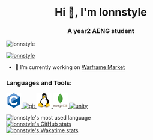 <h1 align="center">Hi 👋, I'm lonnstyle</h1>
<h3 align="center">A year2 AENG student</h3>

<p align="left"> <img src="https://komarev.com/ghpvc/?username=lonnstyle&label=Profile%20views&color=0e75b6&style=flat" alt="lonnstyle" /> </p>

<p align="left"> <a href="https://github.com/ryo-ma/github-profile-trophy"><img src="https://github-profile-trophy.vercel.app/?username=lonnstyle" alt="lonnstyle" /></a> </p>

- 🔭 I’m currently working on [Warframe Market](https://github.com/42bytes-team)

<h3 align="left">Languages and Tools:</h3>
<p align="left"> <a href="https://www.cprogramming.com/" target="_blank" rel="noreferrer"> <img src="https://raw.githubusercontent.com/devicons/devicon/master/icons/c/c-original.svg" alt="c" width="40" height="40"/> </a> <a href="https://git-scm.com/" target="_blank" rel="noreferrer"> <img src="https://www.vectorlogo.zone/logos/git-scm/git-scm-icon.svg" alt="git" width="40" height="40"/> </a> <a href="https://www.linux.org/" target="_blank" rel="noreferrer"> <img src="https://raw.githubusercontent.com/devicons/devicon/master/icons/linux/linux-original.svg" alt="linux" width="40" height="40"/> </a> <a href="https://www.mongodb.com/" target="_blank" rel="noreferrer"> <img src="https://raw.githubusercontent.com/devicons/devicon/master/icons/mongodb/mongodb-original-wordmark.svg" alt="mongodb" width="40" height="40"/> </a> <a href="https://unity.com/" target="_blank" rel="noreferrer"> <img src="https://www.vectorlogo.zone/logos/unity3d/unity3d-icon.svg" alt="unity" width="40" height="40"/> </a> </p>


![lonnstyle's most used language](https://github-readme-stats.vercel.app/api/top-langs?username=lonnstyle&show_icons=true&locale=en&layout=compact)
<br/>
[![lonnstyle's GitHub stats](https://github-readme-stats.vercel.app/api?username=lonnstyle&show_icons=true&theme=dracula&custom_title=GitHub%20Stat)](https://github.com/anuraghazra/github-readme-stats)
<br/>
[![lonnstyle's Wakatime stats](https://github-readme-stats.vercel.app/api/wakatime?username=lonnstyle&custom_title=Wakatime&layout=compact&theme=monokai)](https://github.com/anuraghazra/github-readme-stats)
